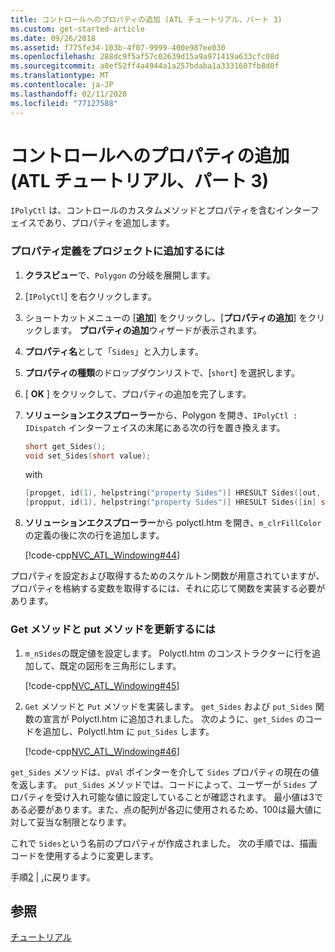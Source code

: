 ```yaml
---
title: コントロールへのプロパティの追加 (ATL チュートリアル、パート 3)
ms.custom: get-started-article
ms.date: 09/26/2018
ms.assetid: f775fe34-103b-4f07-9999-400e987ee030
ms.openlocfilehash: 288dc9f5af57c02639d15a9a971419a633cfc08d
ms.sourcegitcommit: a8ef52ff4a4944a1a257bdaba1a3331607fb8d0f
ms.translationtype: MT
ms.contentlocale: ja-JP
ms.lasthandoff: 02/11/2020
ms.locfileid: "77127588"
---
```

# <a name="adding-a-property-to-the-control-atl-tutorial-part-3"></a>コントロールへのプロパティの追加 (ATL チュートリアル、パート 3)

`IPolyCtl` は、コントロールのカスタムメソッドとプロパティを含むインターフェイスであり、プロパティを追加します。

### <a name="to-add-the-property-definitions-to-your-project"></a>プロパティ定義をプロジェクトに追加するには

1. **クラスビュー**で、`Polygon` の分岐を展開します。

1. [`IPolyCtl`] を右クリックします。

1. ショートカットメニューの [**追加**] をクリックし、[**プロパティの追加**] をクリックします。 **プロパティの追加**ウィザードが表示されます。

1. **プロパティ名**として「`Sides`」と入力します。

1. **プロパティの種類**のドロップダウンリストで、[`short`] を選択します。

1. [ **OK** ] をクリックして、プロパティの追加を完了します。

1. **ソリューションエクスプローラー**から、Polygon を開き、`IPolyCtl : IDispatch` インターフェイスの末尾にある次の行を置き換えます。

    ```cpp
    short get_Sides();
    void set_Sides(short value);
    ```

    with

    ```cpp
    [propget, id(1), helpstring("property Sides")] HRESULT Sides([out, retval] short *pVal);
    [propput, id(1), helpstring("property Sides")] HRESULT Sides([in] short newVal);
    ```

1. **ソリューションエクスプローラー**から polyctl.htm を開き、`m_clrFillColor`の定義の後に次の行を追加します。

    [!code-cpp[NVC_ATL_Windowing#44](../atl/codesnippet/cpp/adding-a-property-to-the-control-atl-tutorial-part-3_1.h)]

プロパティを設定および取得するためのスケルトン関数が用意されていますが、プロパティを格納する変数を取得するには、それに応じて関数を実装する必要があります。

### <a name="to-update-the-get-and-put-methods"></a>Get メソッドと put メソッドを更新するには

1. `m_nSides`の既定値を設定します。 Polyctl.htm のコンストラクターに行を追加して、既定の図形を三角形にします。

    [!code-cpp[NVC_ATL_Windowing#45](../atl/codesnippet/cpp/adding-a-property-to-the-control-atl-tutorial-part-3_2.h)]

1. `Get` メソッドと `Put` メソッドを実装します。 `get_Sides` および `put_Sides` 関数の宣言が Polyctl.htm に追加されました。 次のように、`get_Sides` のコードを追加し、Polyctl.htm に `put_Sides` します。

    [!code-cpp[NVC_ATL_Windowing#46](../atl/codesnippet/cpp/adding-a-property-to-the-control-atl-tutorial-part-3_3.cpp)]

`get_Sides` メソッドは、`pVal` ポインターを介して `Sides` プロパティの現在の値を返します。 `put_Sides` メソッドでは、コードによって、ユーザーが `Sides` プロパティを受け入れ可能な値に設定していることが確認されます。 最小値は3である必要があります。また、点の配列が各辺に使用されるため、100は最大値に対して妥当な制限となります。

これで `Sides`という名前のプロパティが作成されました。 次の手順では、描画コードを使用するように変更します。

手順[2](../atl/adding-a-control-atl-tutorial-part-2.md) &#124; [.](../atl/changing-the-drawing-code-atl-tutorial-part-4.md)に戻ります。

## <a name="see-also"></a>参照

[チュートリアル](../atl/active-template-library-atl-tutorial.md)
